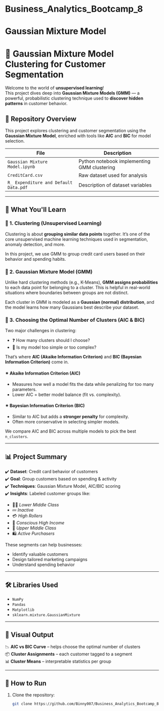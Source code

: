 # Business_Analytics_Bootcamp_8


# Gaussian Mixture Model



# 🎯 Gaussian Mixture Model Clustering for Customer Segmentation

Welcome to the world of **unsupervised learning**!\
This project dives deep into **Gaussian Mixture Models (GMM)** — a powerful, probabilistic clustering technique used to **discover hidden patterns** in customer behavior.

## 📂 Repository Overview

This project explores clustering and customer segmentation using the **Gaussian Mixture Model**, enriched with tools like **AIC** and **BIC** for model selection.

| File                                  | Description                                 |
| ------------------------------------- | ------------------------------------------- |
| `Gaussian Mixture Model.ipynb`        | Python notebook implementing GMM clustering |
| `CreditCard.csv`                      | Raw dataset used for analysis               |
| `R_ Expenditure and Default Data.pdf` | Description of dataset variables            |

---

## 🧠 What You'll Learn

### 📌 1. Clustering (Unsupervised Learning)

Clustering is about **grouping similar data points** together. It’s one of the core unsupervised machine learning techniques used in segmentation, anomaly detection, and more.

In this project, we use GMM to group credit card users based on their behavior and spending habits.

### 📌 2. Gaussian Mixture Model (GMM)

Unlike hard clustering methods (e.g., K-Means), **GMM assigns probabilities** to each data point for belonging to a cluster. This is helpful in real-world situations where boundaries between groups are not distinct.

Each cluster in GMM is modeled as a **Gaussian (normal) distribution**, and the model learns how many Gaussians best describe your dataset.

### 📌 3. Choosing the Optimal Number of Clusters (AIC & BIC)

Two major challenges in clustering:

- ❓ How many clusters should I choose?
- 🤔 Is my model too simple or too complex?

That’s where **AIC (Akaike Information Criterion)** and **BIC (Bayesian Information Criterion)** come in.

#### ✴ Akaike Information Criterion (AIC)

- Measures how well a model fits the data while penalizing for too many parameters.
- Lower AIC = better model balance (fit vs. complexity).

#### ✴ Bayesian Information Criterion (BIC)

- Similar to AIC but adds a **stronger penalty** for complexity.
- Often more conservative in selecting simpler models.

We compare AIC and BIC across multiple models to pick the best `n_clusters`.

---

## 📊 Project Summary

✔️ **Dataset**: Credit card behavior of customers\
✔️ **Goal**: Group customers based on spending & activity\
✔️ **Techniques**: Gaussian Mixture Model, AIC/BIC scoring\
✔️ **Insights**: Labeled customer groups like:

- 🧑‍💼 *Lower Middle Class*
- 💤 *Inactive*
- 💳 *High Rollers*
- 🧠 *Conscious High Income*
- 💼 *Upper Middle Class*
- 🛍️ *Active Purchasers*

These segments can help businesses:

- Identify valuable customers
- Design tailored marketing campaigns
- Understand spending behavior

---

## 🛠 Libraries Used

- `NumPy`
- `Pandas`
- `Matplotlib`
- `sklearn.mixture.GaussianMixture`

---

## 📸 Visual Output

📉 **AIC vs BIC Curve** – helps choose the optimal number of clusters\
📦 **Cluster Assignments** – each customer tagged to a segment\
📊 **Cluster Means** – interpretable statistics per group

---

## 🚀 How to Run

1. Clone the repository:
   ```bash
   git clone https://github.com/Binny007/Business_Analytics_Bootcamp_8.git
   ```
